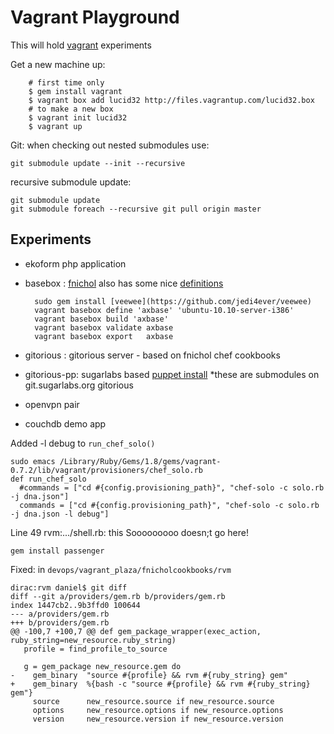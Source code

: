 Vagrant Playground
==================

This will hold [vagrant](http://vagrantup.com/) experiments

Get a new machine up:

		# first time only
		$ gem install vagrant
		$ vagrant box add lucid32 http://files.vagrantup.com/lucid32.box
		# to make a new box
		$ vagrant init lucid32
		$ vagrant up

Git:
when checking out nested submodules use:

    git submodule update --init --recursive

recursive submodule update:

    git submodule update
    git submodule foreach --recursive git pull origin master

Experiments
----------

* ekoform php application
* basebox : 
    [fnichol](https://github.com/fnichol) also has some nice [definitions](https://github.com/fnichol/veewee-definitions)


		sudo gem install [veewee](https://github.com/jedi4ever/veewee)
		vagrant basebox define 'axbase' 'ubuntu-10.10-server-i386'
		vagrant basebox build 'axbase'
		vagrant basebox validate axbase
		vagrant basebox export   axbase

* gitorious : gitorious server - based on fnichol chef cookbooks
* gitorious-pp: sugarlabs based [puppet install](http://git.sugarlabs.org/puppets)
    *these are submodules on git.sugarlabs.org gitorious
    
    
* openvpn pair
* couchdb demo app

Added -l debug to `run_chef_solo()`

    sudo emacs /Library/Ruby/Gems/1.8/gems/vagrant-0.7.2/lib/vagrant/provisioners/chef_solo.rb
    def run_chef_solo
      #commands = ["cd #{config.provisioning_path}", "chef-solo -c solo.rb -j dna.json"]
      commands = ["cd #{config.provisioning_path}", "chef-solo -c solo.rb -j dna.json -l debug"]

Line 49 rvm:.../shell.rb: this Sooooooooo doesn;t go here!
 
    gem install passenger

Fixed: in `devops/vagrant_plaza/fnicholcookbooks/rvm`

    dirac:rvm daniel$ git diff
    diff --git a/providers/gem.rb b/providers/gem.rb
    index 1447cb2..9b3ffd0 100644
    --- a/providers/gem.rb
    +++ b/providers/gem.rb
    @@ -100,7 +100,7 @@ def gem_package_wrapper(exec_action, ruby_string=new_resource.ruby_string)
       profile = find_profile_to_source
 
       g = gem_package new_resource.gem do
    -    gem_binary  "source #{profile} && rvm #{ruby_string} gem"
    +    gem_binary  %{bash -c "source #{profile} && rvm #{ruby_string} gem"}
         source      new_resource.source if new_resource.source
         options     new_resource.options if new_resource.options
         version     new_resource.version if new_resource.version
